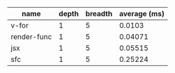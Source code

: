 | name        | depth | breadth | average (ms) |
| ----------- | ----- | ------- | ------------ |
| v-for       | 1     | 5       | 0.0103       |
| render-func | 1     | 5       | 0.04071      |
| jsx         | 1     | 5       | 0.05515      |
| sfc         | 1     | 5       | 0.25224      |